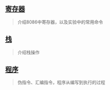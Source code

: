 ## [寄存器](Register.md)

> 介绍8086中寄存器，以及实验中的常用命令 

## [栈](栈.md)

> 介绍栈操作

## [程序](程序.md)

> 伪指令、汇编指令，程序从编写到执行的过程